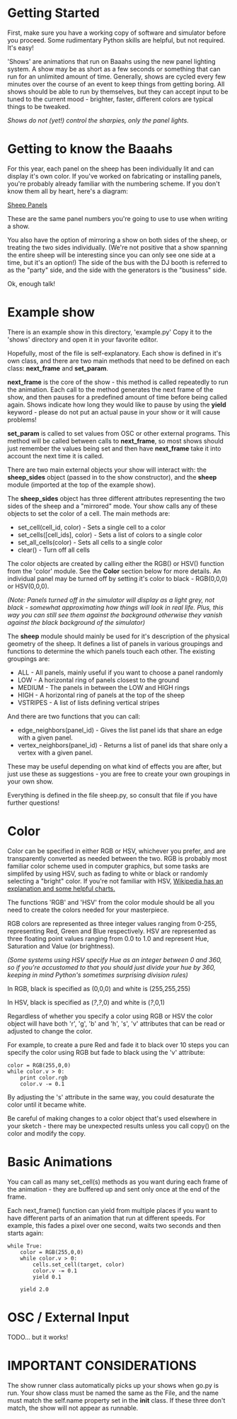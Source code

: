 # Getting Started

First, make sure you have a working copy of software and simulator before you proceed.  Some rudimentary Python skills are helpful, but not required.  It's easy!

'Shows' are animations that run on Baaahs using the new panel lighting system.  A show may be as short as a few seconds or something that can run for an unlimited amount of time.  Generally, shows are cycled every few minutes over the course of an event to keep things from getting boring.  All shows should be able to run by themselves, but they can accept input to be tuned to the current mood - brighter, faster, different colors are typical things to be tweaked.

*Shows do not (yet!) control the sharpies, only the panel lights.*

# Getting to know the Baaahs

For this year, each panel on the sheep has been individually lit and can display it's own color.  If you've worked on fabricating or installing panels, you're probably already familiar with the numbering scheme.  If you don't know them all by heart, here's a diagram:

[Sheep Panels](https://dl.dropboxusercontent.com/u/387127/SheepSchematic.jpeg)

These are the same panel numbers you're going to use to use when writing a show.

You also have the option of mirroring a show on both sides of the sheep, or treating the two sides individually.  (We're not positive that a show spanning the entire sheep will be interesting since you can only see one side at a time, but it's an option!)  The side of the bus with the DJ booth is referred to as the "party" side, and the side with the generators is the "business" side.

Ok, enough talk!

# Example show

There is an example show in this directory, 'example.py'  Copy it to the 'shows' directory and open it in your favorite editor.

Hopefully, most of the file is self-explanatory.  Each show is defined in it's own class, and there are two main methods that need to be defined on each class:  **next_frame** and **set_param**.  

**next_frame** is the core of the show - this method is called repeatedly to run the animation.  Each call to the method generates the next frame of the show, and then pauses for a predefined amount of time before being called again.  Shows indicate how long they would like to pause by using the **yield** keyword - please do not put an actual pause in your show or it will cause problems!

**set_param** is called to set values from OSC or other external programs.  This method will be called between calls to **next_frame**, so most shows should just remember the values being set and then have **next_frame** take it into account the next time it is called.

There are two main external objects your show will interact with: the **sheep_sides** object (passed in to the show constructor), and the **sheep** module (imported at the top of the example show).

The **sheep_sides** object has three different attributes representing the two sides of the sheep and a "mirrored" mode.  Your show calls any of these objects to set the color of a cell.  The main methods are:

* set_cell(cell_id, color) - Sets a single cell to a color
* set_cells([cell_ids], color) - Sets a list of colors to a single color
* set_all_cells(color) - Sets all cells to a single color
* clear() - Turn off all cells

The color objects are created by calling either the RGB() or HSV() function from the 'color' module.  See the **Color** section below for more details.  An individual panel may be turned off by setting it's color to black - RGB(0,0,0) or HSV(0,0,0).  

*(Note: Panels turned off in the simulator will display as a light grey, not black - somewhat approximating how things will look in real life.  Plus, this way you can still see them against the background
otherwise they vanish against the black background of the simulator)*

The **sheep** module should mainly be used for it's description of the physical geometry of the sheep.  It defines a list of panels in various groupings and functions to determine the which panels touch each other.  The existing groupings are:

* ALL - All panels, mainly useful if you want to choose a panel randomly
* LOW - A horizontal ring of panels closest to the ground 
* MEDIUM - The panels in between the LOW and HIGH rings
* HIGH - A horizontal ring of panels at the top of the sheep
* VSTRIPES - A list of lists defining vertical stripes

And there are two functions that you can call:

* edge_neighbors(panel_id) - Gives the list panel ids that share an edge with a given panel.
* vertex_neighbors(panel_id) - Returns a list of panel ids that share only a vertex with a given panel.

These may be useful depending on what kind of effects you are after, but just use these as suggestions - you are free to create your own groupings in your own show.

Everything is defined in the file sheep.py, so consult that file if you have further questions!

# Color

Color can be specified in either RGB or HSV, whichever you prefer, and are transparently converted as needed between the two.  RGB is probably most familiar color scheme used in computer graphics, but some tasks are simplifed by using HSV, such as fading to white or black or randomly selecting a "bright" color.  If you're not familiar with HSV, [Wikipedia has an explanation and some helpful charts.](http://en.wikipedia.org/wiki/HSL_and_HSV)

The functions 'RGB' and 'HSV' from the color module should be all you need to create the colors needed for your masterpiece.

RGB colors are represented as three integer values ranging from 0-255, representing Red, Green and Blue respectively.  HSV are represented as three floating point values ranging from 0.0 to 1.0 and represent Hue, Saturation and Value (or brightness).

*(Some systems using HSV specify Hue as an integer between 0 and 360, so if you're accustomed to that you should just divide your hue by 360, keeping in mind Python's sometimes surprising division rules)*

In RGB, black is specified as (0,0,0) and white is (255,255,255)

In HSV, black is specified as (*?*,*?*,0) and white is (*?*,0,1)

Regardless of whether you specify a color using RGB or HSV the color object will have both 'r', 'g', 'b' and 'h', 's', 'v' attributes that can be read or adjusted to change the color.

For example, to create a pure Red and fade it to black over 10 steps you can specify the color using RGB but fade to black using the 'v' attribute:

	color = RGB(255,0,0)
	while color.v > 0:
		print color.rgb
		color.v -= 0.1
		
By adjusting the 's' attribute in the same way, you could desaturate the color until it became white.
	
Be careful of making changes to a color object that's used elsewhere in your sketch - there may be unexpected results unless you call copy() on the color and modify the copy.

# Basic Animations

You can call as many set_cell(s) methods as you want during each frame of the animation - they are buffered up and sent only once at the end of the frame.

Each next_frame() function can yield from multiple places if you want to have different parts of an animation that run at different speeds.  For example, this fades a pixel over one second, waits two seconds and then starts again:

	while True:
		color = RGB(255,0,0)
		while color.v > 0:
			cells.set_cell(target, color)
			color.v -= 0.1
			yield 0.1
		
		yield 2.0

# OSC / External Input

TODO... but it works!

# IMPORTANT CONSIDERATIONS
The show runner class automatically picks up your shows when go.py is run.  Your show class must be named the same as the File, and the name must match the self.name property set in the __init__ class.  If these three don't match, the show will not appear as runnable.
